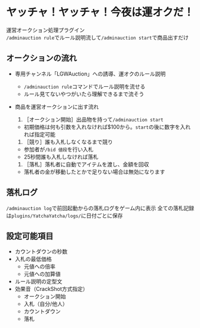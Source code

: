 # ヤッチャ！ヤッチャ！今夜は運オクだ！
運営オークション処理プラグイン  
`/adminauction rule`でルール説明流して`/adminauction start`で商品出すだけ

## オークションの流れ
- 専用チャンネル「LGWAuction」への誘導、運オクのルール説明
  - `/adminauction rule`コマンドでルール説明を流せる
  - ルール見てないやつがいたら理解できるまで流そう

- 商品を運営オークションに出す流れ
  1. ［オークション開始］出品物を持って`/adminauction start`
    - 初期価格は何も引数を入れなければ$100から。`start`の後に数字を入れれば指定可能
  1. ［競り］誰も入札しなくなるまで競り
    - 参加者が`/bid 値段`を行い入札
    - 25秒間誰も入札しなければ落札
  1. ［落札］落札者に自動でアイテムを渡し、金額を回収
    - 落札者の金が移動したとかで足りない場合は無効になります

## 落札ログ
`/adminauction log`で前回起動からの落札ログをゲーム内に表示
全ての落札記録は`plugins/YatchaYatcha/logs/`に日付ごとに保存

## 設定可能項目
- カウントダウンの秒数
- 入札の最低価格
  - 元値への倍率
  - 元値への加算値
- ルール説明の定型文
- 効果音（CrackShot方式指定）
  - オークション開始
  - 入札（自分/他人）
  - カウントダウン
  - 落札
